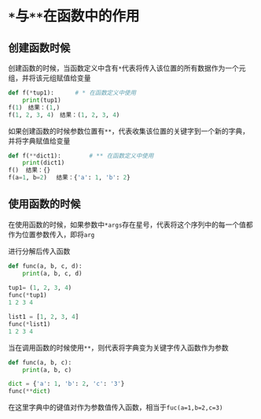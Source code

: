 # ```*```与``**``在函数中的作用

## 创建函数时候

创建函数的时候，当函数定义中含有``*``代表将传入该位置的所有数据作为一个元组，并将该元组赋值给变量

```python
def f(*tup1):      # * 在函数定义中使用
    print(tup1)
f(1)　结果：(1,)
f(1, 2, 3, 4)　结果：(1, 2, 3, 4)
```

如果创建函数的时候参数位置有``**``，代表收集该位置的关键字到一个新的字典，并将字典赋值给变量

```python
def f(**dict1):        # ** 在函数定义中使用
    print(dict1)
f()  结果：{}
f(a=1, b=2) 　结果：{'a': 1, 'b': 2}
```

## 使用函数的时候

在使用函数的时候，如果参数中``*args``存在星号，代表将这个序列中的每一个值都作为位置参数传入，即将``arg``

进行分解后传入函数

```python
def func(a, b, c, d):
    print(a, b, c, d)
    
tup1= (1, 2, 3, 4)
func(*tup1)     
1 2 3 4

list1 = [1, 2, 3, 4]
func(*list1)
1 2 3 4
```

当在调用函数的时候使用``**``，则代表将字典变为关键字传入函数作为参数

```python
def func(a, b, c):
    print(a, b, c)

dict = {'a': 1, 'b': 2, 'c': '3'}
func(**dict)
```

在这里字典中的键值对作为参数值传入函数，相当于`fuc(a=1,b=2,c=3)`







